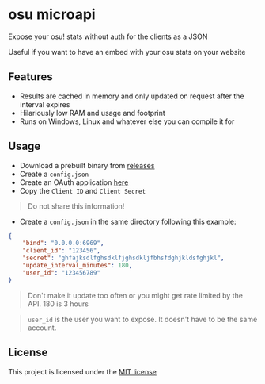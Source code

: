 # osu microapi
Expose your osu! stats without auth for the clients as a JSON

Useful if you want to have an embed with your osu stats on your website

## Features
- Results are cached in memory and only updated on request after the interval expires
- Hilariously low RAM and usage and footprint
- Runs on Windows, Linux and whatever else you can compile it for

## Usage
- Download a prebuilt binary from [releases](https://github.com/wait-what/osu-microapi/releases)
- Create a `config.json`
- Create an OAuth application [here](https://osu.ppy.sh/home/account/edit#oauth)
- Copy the `Client ID` and `Client Secret`
> Do not share this information!
- Create a `config.json` in the same directory following this example:
```json
{
    "bind": "0.0.0.0:6969",
    "client_id": "123456",
    "secret": "ghfajksdlfghsdklfjghsdkljfbhsfdghjkldsfghjkl",
    "update_interval_minutes": 180,
    "user_id": "123456789"
}
```
> Don't make it update too often or you might get rate limited by the API. 180 is 3 hours

> `user_id` is the user you want to expose. It doesn't have to be the same account.

## License
This project is licensed under the [MIT license](./LICENSE)
